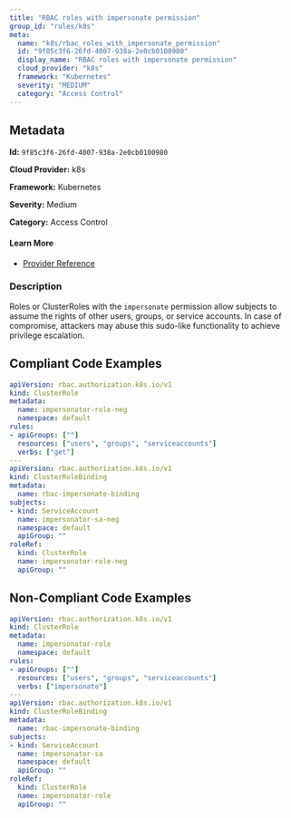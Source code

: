 ```yaml
---
title: "RBAC roles with impersonate permission"
group_id: "rules/k8s"
meta:
  name: "k8s/rbac_roles_with_impersonate_permission"
  id: "9f85c3f6-26fd-4007-938a-2e0cb0100980"
  display_name: "RBAC roles with impersonate permission"
  cloud_provider: "k8s"
  framework: "Kubernetes"
  severity: "MEDIUM"
  category: "Access Control"
---
```

## Metadata

**Id:** `9f85c3f6-26fd-4007-938a-2e0cb0100980`

**Cloud Provider:** k8s

**Framework:** Kubernetes

**Severity:** Medium

**Category:** Access Control

#### Learn More

 - [Provider Reference](https://kubernetes.io/docs/reference/access-authn-authz/authentication/#user-impersonation)

### Description

 Roles or ClusterRoles with the `impersonate` permission allow subjects to assume the rights of other users, groups, or service accounts. In case of compromise, attackers may abuse this sudo-like functionality to achieve privilege escalation.


## Compliant Code Examples
```yaml
apiVersion: rbac.authorization.k8s.io/v1
kind: ClusterRole
metadata:
  name: impersonator-role-neg
  namespace: default
rules:
- apiGroups: [""]
  resources: ["users", "groups", "serviceaccounts"]
  verbs: ["get"]
---
apiVersion: rbac.authorization.k8s.io/v1
kind: ClusterRoleBinding
metadata:
  name: rbac-impersonate-binding
subjects:
- kind: ServiceAccount
  name: impersonator-sa-neg
  namespace: default
  apiGroup: ""
roleRef:
  kind: ClusterRole
  name: impersonator-role-neg
  apiGroup: ""

```
## Non-Compliant Code Examples
```yaml
apiVersion: rbac.authorization.k8s.io/v1
kind: ClusterRole
metadata:
  name: impersonator-role
  namespace: default
rules:
- apiGroups: [""]
  resources: ["users", "groups", "serviceaccounts"]
  verbs: ["impersonate"]
---
apiVersion: rbac.authorization.k8s.io/v1
kind: ClusterRoleBinding
metadata:
  name: rbac-impersonate-binding
subjects:
- kind: ServiceAccount
  name: impersonator-sa
  namespace: default
  apiGroup: ""
roleRef:
  kind: ClusterRole
  name: impersonator-role
  apiGroup: ""

```